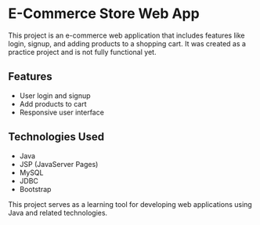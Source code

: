 # E-Commerce Store Web App

This project is an e-commerce web application that includes features like login, signup, and adding products to a shopping cart. It was created as a practice project and is not fully functional yet.

## Features
- User login and signup
- Add products to cart
- Responsive user interface

## Technologies Used
- Java
- JSP (JavaServer Pages)
- MySQL
- JDBC
- Bootstrap

This project serves as a learning tool for developing web applications using Java and related technologies.